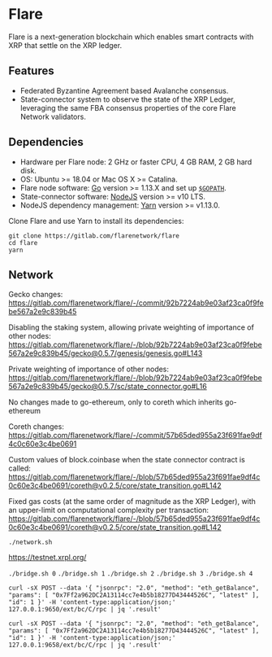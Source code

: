 # Flare

Flare is a next-generation blockchain which enables smart contracts with XRP that settle on the XRP ledger.

## Features

- Federated Byzantine Agreement based Avalanche consensus. 
- State-connector system to observe the state of the XRP Ledger, leveraging the same FBA consensus properties of the core Flare Network validators.

## Dependencies

- Hardware per Flare node: 2 GHz or faster CPU, 4 GB RAM, 2 GB hard disk.
- OS: Ubuntu >= 18.04 or Mac OS X >= Catalina.
- Flare node software: [Go](https://golang.org/doc/install) version >= 1.13.X and set up [`$GOPATH`](https://github.com/golang/go/wiki/SettingGOPATH).
- State-connector software: [NodeJS](https://nodejs.org/en/download/package-manager/) version >= v10 LTS.
- NodeJS dependency management: [Yarn](https://classic.yarnpkg.com/en/docs/install) version >= v1.13.0.

Clone Flare and use Yarn to install its dependencies:
```
git clone https://gitlab.com/flarenetwork/flare
cd flare
yarn
```

## Network

Gecko changes: https://gitlab.com/flarenetwork/flare/-/commit/92b7224ab9e03af23ca0f9febe567a2e9c839b45

Disabling the staking system, allowing private weighting of importance of other nodes: https://gitlab.com/flarenetwork/flare/-/blob/92b7224ab9e03af23ca0f9febe567a2e9c839b45/gecko@0.5.7/genesis/genesis.go#L143

Private weighting of importance of other nodes: 
https://gitlab.com/flarenetwork/flare/-/blob/92b7224ab9e03af23ca0f9febe567a2e9c839b45/gecko@0.5.7/sc/state_connector.go#L16

No changes made to go-ethereum, only to coreth which inherits go-ethereum

Coreth changes: https://gitlab.com/flarenetwork/flare/-/commit/57b65ded955a23f691fae9df4c0c60e3c4be0691

Custom values of block.coinbase when the state connector contract is called: https://gitlab.com/flarenetwork/flare/-/blob/57b65ded955a23f691fae9df4c0c60e3c4be0691/coreth@v0.2.5/core/state_transition.go#L142

Fixed gas costs (at the same order of magnitude as the XRP Ledger), with an upper-limit on computational complexity per transaction: https://gitlab.com/flarenetwork/flare/-/blob/57b65ded955a23f691fae9df4c0c60e3c4be0691/coreth@v0.2.5/core/state_transition.go#L142


`./network.sh`

https://testnet.xrpl.org/

`./bridge.sh 0`
`./bridge.sh 1`
`./bridge.sh 2`
`./bridge.sh 3`
`./bridge.sh 4`

`curl -sX POST --data '{
    "jsonrpc": "2.0",
    "method": "eth_getBalance",
    "params": [
        "0x7Ff2a962DC2A13114cc7e4b5b18277D43444526C",
        "latest"
    ],
    "id": 1
}' -H 'content-type:application/json;' 127.0.0.1:9650/ext/bc/C/rpc | jq '.result'`

`curl -sX POST --data '{
    "jsonrpc": "2.0",
    "method": "eth_getBalance",
    "params": [
        "0x7Ff2a962DC2A13114cc7e4b5b18277D43444526C",
        "latest"
    ],
    "id": 1
}' -H 'content-type:application/json;' 127.0.0.1:9658/ext/bc/C/rpc | jq '.result'`
